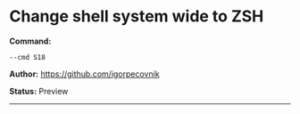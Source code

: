 # Change shell system wide to ZSH
**Command:** 
~~~
--cmd S18
~~~

**Author:** https://github.com/igorpecovnik

**Status:** Preview



***


